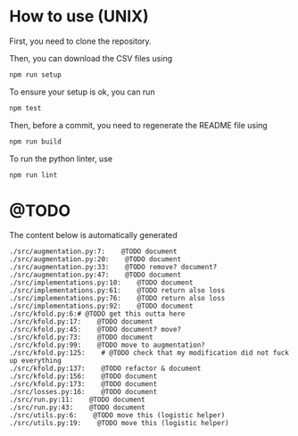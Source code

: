 
# How to use (UNIX)

First, you need to clone the repository.

Then, you can download the CSV files using

```bash
npm run setup
```

To ensure your setup is ok, you can run

```bash
npm test
```

Then, before a commit, you need to regenerate the README file using
```bash
npm run build
```

To run the python linter, use
```bash
npm run lint
```

# @TODO

The content below is automatically generated
```text
./src/augmentation.py:7:    @TODO document
./src/augmentation.py:20:    @TODO document
./src/augmentation.py:33:    @TODO remove? document?
./src/augmentation.py:47:    @TODO document
./src/implementations.py:10:    @TODO document
./src/implementations.py:61:    @TODO return also loss
./src/implementations.py:76:    @TODO return also loss
./src/implementations.py:92:    @TODO document
./src/kfold.py:6:# @TODO get this outta here
./src/kfold.py:17:    @TODO document
./src/kfold.py:45:    @TODO document? move?
./src/kfold.py:73:    @TODO document
./src/kfold.py:99:    @TODO move to augmentation?
./src/kfold.py:125:    # @TODO check that my modification did not fuck up everything
./src/kfold.py:137:    @TODO refactor & document
./src/kfold.py:156:    @TODO document
./src/kfold.py:173:    @TODO document
./src/losses.py:16:    @TODO document
./src/run.py:11:    @TODO document
./src/run.py:43:    @TODO document
./src/utils.py:6:    @TODO move this (logistic helper)
./src/utils.py:19:    @TODO move this (logistic helper)
```
